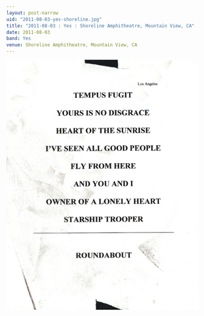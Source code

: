 ```yaml
---
layout: post-narrow
uid: "2011-08-03-yes-shoreline.jpg"
title: "2011-08-03 : Yes : Shoreline Amphitheatre, Mountain View, CA"
date: 2011-08-03
band: Yes
venue: Shoreline Amphitheatre, Mountain View, CA
---
```


<div class="showcase">
  <img src="/img/2011/08/20110803-Yes-Shoreline.jpg" alt="2011-08-03-yes-shoreline.jpg">
</div>
